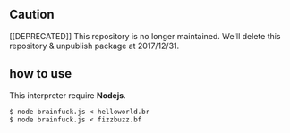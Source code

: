 
## Caution
[[DEPRECATED]] This repository is no longer maintained.
We'll delete this repository & unpublish package at 2017/12/31.

## how to use

This interpreter require  **Nodejs**.

	$ node brainfuck.js < helloworld.br
	$ node brainfuck.js < fizzbuzz.bf

